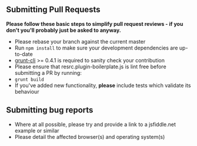 ## Submitting Pull Requests

**Please follow these basic steps to simplify pull request reviews - if you don't you'll probably just be asked to anyway.**

* Please rebase your branch against the current master
* Run ```npm install``` to make sure your development dependencies are up-to-date
* [grunt-cli](https://github.com/gruntjs/grunt-cli) >= 0.4.1 is required to sanity check your contribution
* Please ensure that resrc.plugin-boilerplate.js is lint free before submitting a PR by running:
* ```grunt build```
* If you've added new functionality, **please** include tests which validate its behaviour

## Submitting bug reports

* Where at all possible, please try and provide a link to a jsfiddle.net example or similar
* Please detail the affected browser(s) and operating system(s)